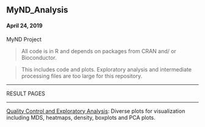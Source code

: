 ## MyND_Analysis
#### April 24, 2019
MyND Project 

> All code is in R and depends on packages from CRAN and/ or Bioconductor.

> This includes code and plots. Exploratory analysis and intermediate processing files are too large for this repository.

**************************************
RESULT PAGES
**************************************

[Quality Control and Exploratory Analysis](https://github.com/RajLabMSSM/MyND-Analysis/mynd.qc2.html): Diverse plots for visualization including MDS, heatmaps, density, boxplots and PCA plots. 
